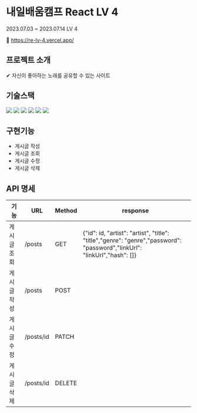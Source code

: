 # 내일배움캠프 React LV 4 

2023.07.03 ~ 2023.07.14 LV 4

🔗 https://re-lv-4.vercel.app/

## 프로젝트 소개

✔︎ 자신이 좋아하는 노래를 공유할 수 있는 사이트

## 기술스택
<div align=left>
  <img src="https://img.shields.io/badge/html5-E34F26?style=for-the-badge&logo=html5&logoColor=white"> 
  <img src="https://img.shields.io/badge/css-1572B6?style=for-the-badge&logo=css3&logoColor=white"> 
  <img src="https://img.shields.io/badge/javascript-F7DF1E?style=for-the-badge&logo=javascript&logoColor=black">
  <img src="https://img.shields.io/badge/react-61DAFB?style=for-the-badge&logo=react&logoColor=black"> 
  <img src="https://img.shields.io/badge/github-181717?style=for-the-badge&logo=github&logoColor=white">
  <img src="https://img.shields.io/badge/git-F05032?style=for-the-badge&logo=git&logoColor=white">
</div>

## 구현기능

- 게시글 작성
- 게시글 조회
- 게시글 수정
- 게시글 삭제

## API 명세

|    기능     | URL          | Method  | response                                                                                                                 |
| ----------- | ------------ | ------- | ------------------------------------------------------------------------------------------------------------------------ |
| 게시글 조회  | /posts       | GET     | {"id": id, "artist": "artist", "title": "title","genre": "genre","password": "password","linkUrl": "linkUrl","hash": []} |
| 게시글 작성  | /posts       | POST    |                                                                                                                          |
| 게시글 수정  | /posts/id    | PATCH   |                                                                                                                          |
| 게시글 삭제  | /posts/id    | DELETE  |                                                                                                                          |
